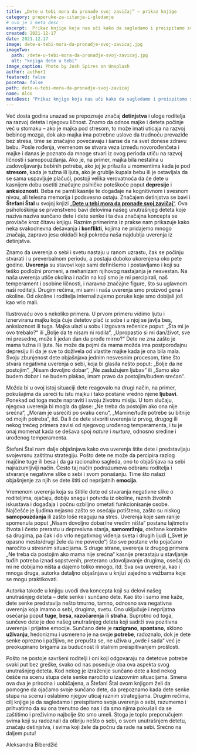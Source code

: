 ```yaml
---
title: „Dete u tebi mora da pronađe svoj zavičaj“ – prikaz knjige
category: preporuke-za-citanje-i-gledanje
# ovo je i meta desc
excerpt:  Prikaz knjige koja nas uči kako da sagledamo i preispitamo svoja uverenja o sebi, prihvatimo da su ona deo nas i da smo njima pokušali da se zaštitimo i preživimo.
created: 2021-12-17
date: 2021.12.17
image: dete-u-tebi-mora-da-pronadje-svoj-zavicaj.jpg
imageTwo:
  path: /dete-u-tebi-mora-da-pronadje-svoj-zavicaj.jpg
  alt: "knjiga dete u tebi"
image_caption: Photo by Josh Spires on Unsplash
author: author1
featured: false
pocetna: false
path: dete-u-tebi-mora-da-pronadje-svoj-zavicaj
name: Aloo
metaDesc: "Prikaz knjige koja nas uči kako da sagledamo i preispitamo svoja uverenja o sebi, prihvatimo da su ona deo nas i da smo njima pokušali da se zaštitimo i preživimo."
---
```



Već dosta godina unazad se prepoznaje značaj **detinjstva** i uloge roditelja na razvoj deteta i njegovu ličnost. Znamo da odnos majke i deteta počinje već u stomaku – ako je majka pod stresom, to može imati uticaja na razvoj bebinog mozga, dok ako majka ima potrebne uslove da trudnoću prevaziđe bez stresa, time se značajno povećavaju i šanse da na svet donese zdravu bebu. Posle rođenja, vremenom se stvara veza između novorođenčeta i majke i danas je poznato da mnoge stvari iz ovog perioda utiču na razvoj ličnosti i samopouzdanja. Ako je, na primer, majka bila nestalna u zadovoljavanju bebinih potreba, ako joj je prilazila u momentima kada je pod **stresom**, kada je tužna ili ljuta, ako je grublje kupala bebu ili je ostavljala da se sama uspavljuje plačući, postoji velika verovatnoća da će dete u kasnijem dobu osetiti značajne psihičke poteškoće poput **depresije** i **anksioznosti**. Beba ne pamti kasnije te događaje na kognitivnom i svesnom nivou, ali telesna memorija i podsvesno ostaju.
Značajem detinjstva se bavi i **Štefani Štal** u svojoj knjizi [„**Dete u tebi mora da pronađe svoj zavičaj**“](https://www.laguna.rs/n4291_knjiga_dete_u_tebi_mora_da_pronadje_svoj_zavicaj_laguna.html). Ova psihološkinja se prvenstveno bavi delovima našeg unutrašnjeg deteta koje naziva naziva sunčano dete i dete senke i ta dva značajna koncepta se provlače kroz čitavu knjigu. Raznim primerima iz prakse nam prikazuje kako neka svakodnevna dešavanja i **konflikti**, kojima ne pridajemo mnogo značaja, zapravo jesu okidači koji pokreću naša najdublja uverenja iz detinjstva.

Znamo da uverenja o sebi i svetu nastaju u ranom uzrastu, čak se počinju stvarati i u preverbalnom periodu, a postaju duboko ukorenjena oko pete godine. **Uverenja** su stavovi koje sami definišemo i postavljamo i koji su teško podložni promeni, a mehanizam njihovog nastajanja je nesvestan. Na naša uverenja utiče okolina i način na koji smo je mi percipirali, naš temperament i osobine ličnosti, i naravno značajne figure, što su uglavnom naši roditelji. Drugim rečima, mi sami i naša uverenja smo proizvod gena i okoline. Od okoline i roditelja internalizujemo poruke koje smo dobijali još kao vrlo mali. 

Ilustrovaću ovo s nekoliko primera. U prvom primeru vidimo ljutu i iznerviranu majku koja čuje detetov plač iz sobe i u njoj se javlja bes, anksioznost ili tuga. Majka ulazi u sobu i izgovara rečenice poput: „Šta mi je ovo trebalo?“ ili „Bolje da te nisam ni rodila“, „Upropastio si mi dan/život, sve mi presedne, može li jedan dan da prođe mirno?“ Dete ne zna zašto je mama tužna ili ljuta. Ne može da pojmi da mama možda ima postporođajnu depresiju ili da je sve to doživela od vlastite majke kada je ona bila mala. Svoju zbunjenost dete objašnjava jednim nesvesnim procesom, time što stvara negativna uverenja o sebi, koja bi glasila nešto poput: „Bolje da ne postojim“, „Nisam dovoljno dobar“, „Ne zaslužujem ljubav“ ili „Samo ako budem dobar i ne budem plakao, imam pravo da postojim/budem srećan“. 

Možda bi u ovoj istoj situaciji dete reagovalo na drugi način, na primer, pokušajima da usreći tu istu majku i tako postane vredno njene **ljubavi**. Ponekad od toga može napraviti i svoju životnu misiju. U tom slučaju, njegova uverenja bi mogla da glase: „Ne treba da postojim ako ona nije srećna“, „Moram je usrećiti po svaku cenu“, „Mamine/tuđe potrebe su bitnije od mojih potreba“, itd. Da li će dete stvoriti uverenja iz prvog, drugog ili nekog trećeg primera zavisi od njegovog urođenog temperamenta, i tu je onaj momenat kada se dešava spoj *nature* i *nurture*, odnosno sredine i urođenog temperamenta.

Štefani Štal nam dalje objašnjava kako ova uverenja štite dete i predstavljaju svojevrsnu zaštitnu strategiju. Pošto dete ne može da percipira razlog majčine tuge ili besa i da ga racionalno sagleda, ono to objašnjava na sebi najrazumljiviji način. Često taj način podrazumeva  odbranu roditelja i stvaranje negativne slike o sebi i svom ponašanju. Time što nalazi objašnjenje za njih se dete štiti od neprijatnih **emocija**.

Vremenom uverenja koja su štitile dete od stvaranja negativne slike o roditeljima, ojačaju, dobiju snagu i potvrdu iz okoline, raznih životnih iskustava i događaja i počnu ozbiljno ometati funkcionisanje osobe. Najčešće je ljudima nejasno zašto se osećaju potišteno, zašto su niskog **samopouzdanja** ili zašto loše reaguju na stres. Uverenja koje sam ranije spomenula poput „Nisam dovoljno dobar/ne vredim ništa“ postanu lajtmotiv života i često prerastu u depresivna stanja, **samomržnju**, otežane kontakte sa drugima, pa čak i do vrlo negativnog viđenja sveta i drugih ljudi („Svet je opasno mesto/drugi žele da me povrede“) što sve postane vrlo pojačano naročito u stresnim situacijama. S druge strane, uverenja iz drugog primera „Ne treba da postojim ako mama nije srećna“ kasnije prerastaju u stavljanje tuđih potreba iznad sopstvenih, preterano udovoljavanje drugima, osećaj da mi ne dobijamo ništa a dajemo toliko mnogo, itd. Sva ova uverenja, kao i mnoga druga, autorka detaljno objašnjava u knjizi zajedno s vežbama koje se mogu praktikovati.

Autorka takođe u knjigu uvodi dva koncepta koji su delovi našeg unutrašnjeg deteta – dete senke i sunčano dete. Kao što i samo ime kaže, dete senke predstavlja nešto tmurno, tamno, odnosno sva negativna uverenja koja imamo o sebi, drugima, svetu. Ono uključuje i neprijatna osećanja poput **tuge**, **besa**, **razočarenja** ili **straha**. Suprotno od toga, sunčevo dete je deo našeg unutrašnjeg deteta koji sadrži sva pozitivna uverenja i prijatne emocije. Sunčano dete je **razigrano**, **spontano**, sklono **uživanju**, hedonizmu i usmereno je na svoje **potrebe**, radoznalo, dok je dete senke oprezno i pažljivo, ne prepušta se, ne uživa u „ovde i sada“ već je preokupirano brigama za budućnost ili stalnim preispitivanjem prošlosti.

Pošto ne postoje savršeni roditelji i oni koji odgovaraju na detetove potrebe svaki put bez greške, svako od nas poseduje oba ova aspekta svog unutrašnjeg deteta. Kod nekog je izraženije sunčano dete a kod nekog češće na scenu stupa dete senke naročito u izazovnim situacijama. Smena ova dva je prirodna i uobičajena, a Štefani Štal ovom knjigom želi da pomogne da ojačamo svoje sunčano dete, da prepoznamo kada dete senke stupa na scenu i oslabimo njegov uticaj raznim strategijama. Drugim rečima, cilj knjige je da sagledamo i preispitamo svoja uverenja o sebi, razumemo i prihvatimo da su ona trenutno deo nas i da smo njima pokušali da se zaštitimo i preživimo najbolje što smo umeli. Stoga je toplo preporučujem svima koji su radoznali da otkriju nešto o sebi, o svom unutrašnjem detetu, značaju detinjstva, i svima koji žele da počnu da rade na sebi. Srećno na daljem putu!



Aleksandra Biberdžić




 

